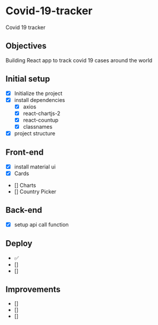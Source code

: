# Covid-19-tracker

Covid 19 tracker


<!-- ![example-site](example-site.gif) -->

## Objectives
Building React app to track covid 19 cases around the world

## Initial setup
* [x] Initialize the project
* [x] install dependencies
    * [x] axios
    * [x] react-chartjs-2
    * [x] react-countup
    * [x] classnames
* [x] project structure

## Front-end
* [x] install material ui
* [x] Cards
* [] Charts
* [] Country Picker



## Back-end
* [x] setup api call function


## Deploy

 * ✅
  * []
  * []

## Improvements
* []
* []
* []



